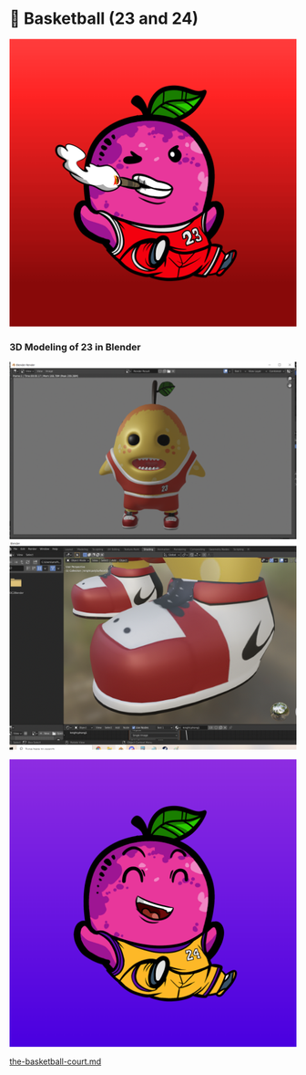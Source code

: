 # 🏀 Basketball (23 and 24)

![](../../../.gitbook/assets/mh6514.png)

### 3D Modeling of 23 in Blender

![](<../../../.gitbook/assets/image (16) (1).png>)![](<../../../.gitbook/assets/image (4).png>)



![](../../../.gitbook/assets/mh6291.png)

[the-basketball-court.md](../../../ziyou/the-island-map/the-basketball-court.md "mention")
